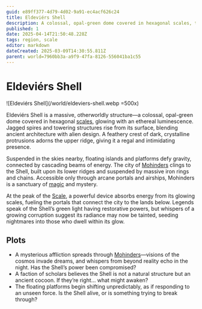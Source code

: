 ```yaml
---
guid: e89ff377-4d79-4d02-9a91-ec4acf626c24
title: Eldeviérs Shell
description: A colossal, opal-green dome covered in hexagonal scales, the Eldeviérs Shell houses the magical city of Mohinders and may be harboring a growing corruption.
published: 1
date: 2025-04-14T21:50:48.228Z
tags: region, scale
editor: markdown
dateCreated: 2025-03-09T14:30:55.811Z
parent: world=7960bb3a-a9f9-47fa-8126-556041ba1c55
---
```


# Eldeviérs Shell

![Eldeviérs Shell](/world/eldeviers-shell.webp =500x)

Eldeviérs Shell is a massive, otherworldly structure—a colossal, opal-green dome covered in hexagonal [scales](/geography/landmark/scale.md), glowing with an ethereal luminescence. Jagged spires and towering structures rise from its surface, blending ancient architecture with alien design. A feathery crest of dark, crystalline protrusions adorns the upper ridge, giving it a regal and intimidating presence.

Suspended in the skies nearby, floating islands and platforms defy gravity, connected by cascading beams of energy. The city of [Mohinders](/geography/settlement/city/mohinders.md) clings to the Shell, built upon its lower ridges and suspended by massive iron rings and chains. Accessible only through arcane portals and airships, Mohinders is a sanctuary of [magic](/structure/mechanic/magic.md) and mystery.

At the peak of the [Scale](/geography/landmark/scale.md), a powerful device absorbs energy from its glowing scales, fueling the portals that connect the city to the lands below. Legends speak of the Shell’s green light having restorative powers, but whispers of a growing corruption suggest its radiance may now be tainted, seeding nightmares into those who dwell within its glow.

## Plots
- A mysterious affliction spreads through [Mohinders](/geography/settlement/city/mohinders.md)—visions of the cosmos invade dreams, and whispers from beyond reality echo in the night. Has the Shell’s power been compromised?
- A faction of scholars believes the Shell is not a natural structure but an ancient cocoon. If they’re right… what might awaken?
- The floating platforms begin shifting unpredictably, as if responding to an unseen force. Is the Shell alive, or is something trying to break through?
